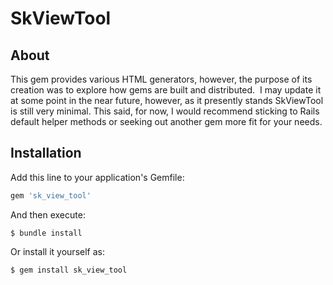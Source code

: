 # SkViewTool

## About

This gem provides various HTML generators, however, the purpose of its creation was to explore how gems are built and distributed. 
I may update it at some point in the near future, however, as it presently stands SkViewTool is still very minimal. This said, for now, I would recommend sticking to Rails default helper methods or seeking out another gem more fit for your needs.

## Installation

Add this line to your application's Gemfile:

```ruby
gem 'sk_view_tool'
```

And then execute:

    $ bundle install

Or install it yourself as:

    $ gem install sk_view_tool

